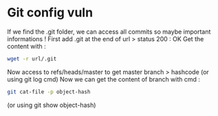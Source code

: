 # Git config vuln

If we find the .git folder, we can access all commits so maybe important informations !
First add .git at the end of url > status 200 : OK
Get the content with  :

```bash
wget -r url/.git
```
Now access to refs/heads/master to get master branch > hashcode (or using git log cmd)
Now we can get the content of branch with cmd : 

```bash
git cat-file -p object-hash 
```
(or using git show object-hash)

